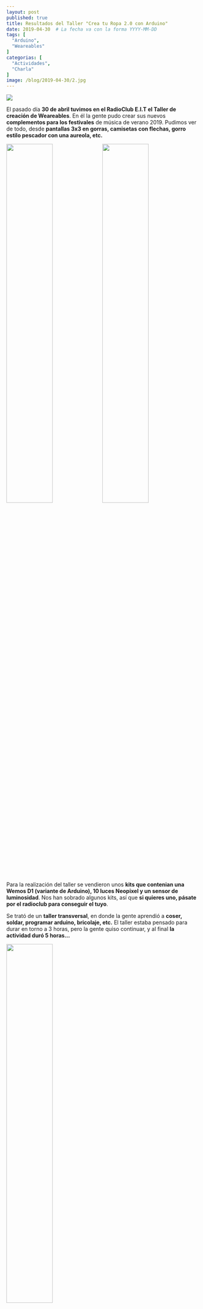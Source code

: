 ```yaml
---
layout: post
published: true
title: Resultados del Taller "Crea tu Ropa 2.0 con Arduino"
date: 2019-04-30  # La fecha va con la forma YYYY-MM-DD
tags: [
  "Arduino",
  "Weareables"
]
categorias: [
  "Actividades",
  "Charla"
]
image: /blog/2019-04-30/2.jpg
---
```


![](/blog/2019-04-30/3.gif)

El pasado día **30 de abril tuvimos en el RadioClub E.I.T el Taller de creación de Weareables**. En él la gente pudo crear sus nuevos **complementos para los festivales** de música de verano 2019. Pudimos ver de todo, desde **pantallas 3x3 en gorras, camisetas con flechas, gorro estilo pescador con una aureola, etc.**

<img src="/blog/2019-04-30/3.jpg" width="49%">
<img src="/blog/2019-04-30/1.jpg" width="49%">

Para la realización del taller se vendieron unos **kits que contenian una Wemos D1 (variante de Arduino), 10 luces Neopixel y un sensor de luminosidad**. Nos han sobrado algunos kits, así que **si quieres uno, pásate por el radioclub para conseguir el tuyo**.

Se trató de un **taller transversal**, en donde la gente aprendió a **coser, soldar, programar arduino, bricolaje, etc.** El taller estaba pensado para durar en torno a 3 horas, pero la gente quiso continuar, y al final **la actividad duró 5 horas...**

<img src="/blog/2019-04-30/2.jpg" width="49%">

Viendo el interés por la actividad **se hará otra del mismo formato próximamente**, esperemos que los exámenes nos dejen un hueco para continuar con nuestros trajes 2.0.

Algunos resultados de la actividad fueron lo siguientes:

![](/blog/2019-04-30/1.gif)
![](/blog/2019-04-30/2.gif)

[La página de la actividad](https://radio.clubs.etsit.upm.es/activities/2019-04-30-crea-tu-ropa-2-0-con-arduino/)

[Las diapositivas de la actividad](https://hackmd.radio.clubs.etsit.upm.es/p/SydUD_7iE)

 <iframe src="https://hackmd.radio.clubs.etsit.upm.es/p/SydUD_7iE" height="800" width="1000"></iframe>

Gracias a toda la gente que vino, y también a Juan, que nos ayudó bastante en el desarrollo de la misma.

acien101@debian:~$ EXIT
